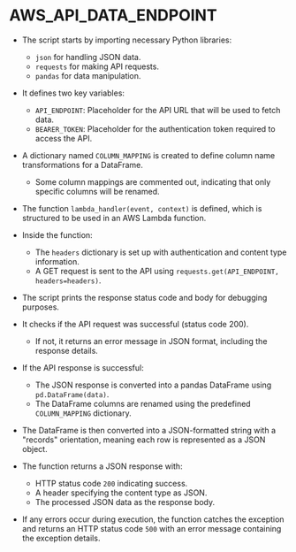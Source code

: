 # AWS_API_DATA_ENDPOINT
- The script starts by importing necessary Python libraries:  
  - `json` for handling JSON data.  
  - `requests` for making API requests.  
  - `pandas` for data manipulation.  

- It defines two key variables:  
  - `API_ENDPOINT`: Placeholder for the API URL that will be used to fetch data.  
  - `BEARER_TOKEN`: Placeholder for the authentication token required to access the API.  

- A dictionary named `COLUMN_MAPPING` is created to define column name transformations for a DataFrame.  
  - Some column mappings are commented out, indicating that only specific columns will be renamed.  

- The function `lambda_handler(event, context)` is defined, which is structured to be used in an AWS Lambda function.  

- Inside the function:  
  - The `headers` dictionary is set up with authentication and content type information.  
  - A GET request is sent to the API using `requests.get(API_ENDPOINT, headers=headers)`.  

- The script prints the response status code and body for debugging purposes.  

- It checks if the API request was successful (status code 200).  
  - If not, it returns an error message in JSON format, including the response details.  

- If the API response is successful:  
  - The JSON response is converted into a pandas DataFrame using `pd.DataFrame(data)`.  
  - The DataFrame columns are renamed using the predefined `COLUMN_MAPPING` dictionary.  

- The DataFrame is then converted into a JSON-formatted string with a "records" orientation, meaning each row is represented as a JSON object.  

- The function returns a JSON response with:  
  - HTTP status code `200` indicating success.  
  - A header specifying the content type as JSON.  
  - The processed JSON data as the response body.  

- If any errors occur during execution, the function catches the exception and returns an HTTP status code `500` with an error message containing the exception details.
